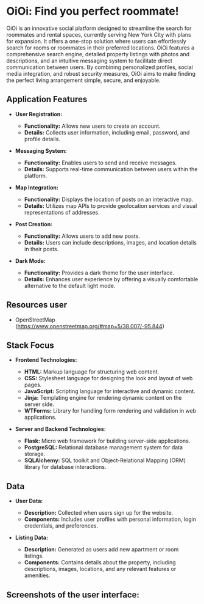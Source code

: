 # OiOi: Find you perfect roommate!

OiOi is an innovative social platform designed to streamline the search for roommates and rental spaces, currently serving New York City with plans for expansion. It offers a one-stop solution where users can effortlessly search for rooms or roommates in their preferred locations. OiOi features a comprehensive search engine, detailed property listings with photos and descriptions, and an intuitive messaging system to facilitate direct communication between users. By combining personalized profiles, social media integration, and robust security measures, OiOi aims to make finding the perfect living arrangement simple, secure, and enjoyable.

## Application Features

- **User Registration:**
  - **Functionality:** Allows new users to create an account.
  - **Details:** Collects user information, including email, password, and profile details.

- **Messaging System:**
  - **Functionality:** Enables users to send and receive messages.
  - **Details:** Supports real-time communication between users within the platform.

- **Map Integration:**
  - **Functionality:** Displays the location of posts on an interactive map.
  - **Details:** Utilizes map APIs to provide geolocation services and visual representations of addresses.

- **Post Creation:**
  - **Functionality:** Allows users to add new posts.
  - **Details:** Users can include descriptions, images, and location details in their posts.

- **Dark Mode:**
  - **Functionality:** Provides a dark theme for the user interface.
  - **Details:** Enhances user experience by offering a visually comfortable alternative to the default light mode.



## Resources user
- OpenStreetMap (https://www.openstreetmap.org/#map=5/38.007/-95.844)



## Stack Focus

- **Frontend Technologies:**
  - **HTML:** Markup language for structuring web content.
  - **CSS:** Stylesheet language for designing the look and layout of web pages.
  - **JavaScript:** Scripting language for interactive and dynamic content.
  - **Jinja:** Templating engine for rendering dynamic content on the server side.
  - **WTForms:** Library for handling form rendering and validation in web applications.

- **Server and Backend Technologies:**
  - **Flask:** Micro web framework for building server-side applications.
  - **PostgreSQL:** Relational database management system for data storage.
  - **SQLAlchemy:** SQL toolkit and Object-Relational Mapping (ORM) library for database interactions.

## Data

- **User Data:**
  - **Description:** Collected when users sign up for the website.
  - **Components:** Includes user profiles with personal information, login credentials, and preferences.

- **Listing Data:**
  - **Description:** Generated as users add new apartment or room listings.
  - **Components:** Contains details about the property, including descriptions, images, locations, and any relevant features or amenities.


 
## Screenshots of the user interface:



